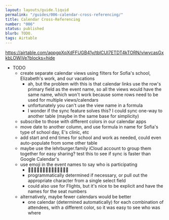 ```yaml
---
layout: layouts/guide.liquid
permalink: "/guides/006-calendar-cross-referencing/"
title: Calendar Cross-Referencing
number: "006"
status: published
blurb: TODO.
tags: Airtable
---
```

https://airtable.com/appgpXqXdFFUGB41y/tblCUI7ETDT4kTORN/viwycasGxkbLOWiVe?blocks=hide

- TODO
  - create separate calendar views using filters for Sofia's school, Elizabeth's work, and our vacations
    - ah, but the problem with this is that calendar links use the row's primary field as the event name, so all the views would have the same name, which won't work because some rows need to be used for multiple views/calendars
    - unfortunately you can't use the view name in a formula
    - I wonder if the sync feature solves this? I could sync one-way to another table (maybe in the same base for simplicity)
  - subscribe to those with different colors in our calendar apps
  - move date to another column, and use formula in name for Sofia's type of school day, E's clinic, etc
  - add start and end times for school and work as needed, could even auto-populate from some other table
  - maybe use the lehrburger.family iCloud account to group them together for easy sharing? test this to see if sync is faster than Google Calendar's
  - use emoji in the event names to say who is participating
    - 👨‍👩‍👧👨‍👧👩‍👧👱🏻‍♂️👩🏻👧🏼
    - programmatically determined if necessary, or pull out the appropriate character from a single select field
    - could also use for Flights, but it's nice to be explicit and have the names for the seat numbers
  - alternatively, maybe fewer calendars would be better
    - one calendar (determined automatically) for each combination of attendees, with a different color, so it was easy to see who was where
